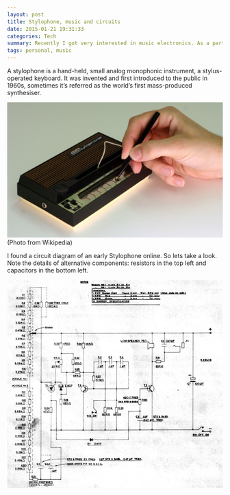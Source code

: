 ```yaml
---
layout: post
title: Stylophone, music and circuits
date: 2015-01-21 19:31:33
categories: Tech
summary: Recently I got very interested in music electronics. As a part of my course, I am familiar with electronic circuit design. To feed off my curiosity, I bought a stylophone, and I am going to build one myself.
tags: personal, music
---
```

A stylophone is a hand-held, small analog monophonic instrument, a stylus-operated keyboard. It was invented and first introduced to the public in 1960s, sometimes it’s referred as the world’s first mass-produced synthesiser.

![1](/images/stylo/stylo-1.JPG)
(Photo from Wikipedia)

I found a circuit diagram of an early Stylophone online. So lets take a look. Note the details of alternative components: resistors in the top left and capacitors in the bottom left.

![2](/images/stylo/stylo-2.jpg)
